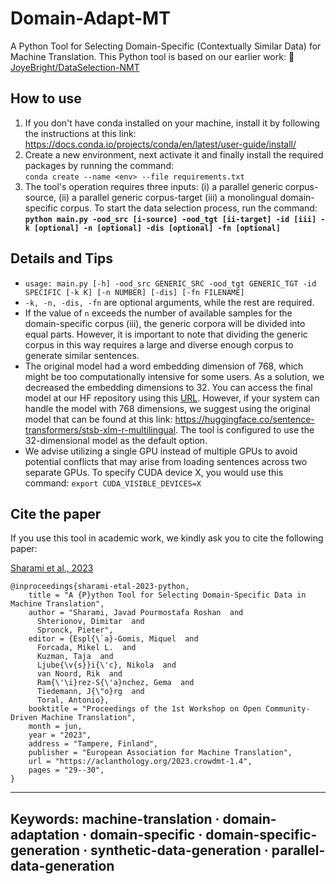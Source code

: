 # Domain-Adapt-MT
A Python Tool for Selecting Domain-Specific (Contextually Similar Data) for Machine Translation.
This Python tool is based on our earlier work:  🔗 [JoyeBright/DataSelection-NMT](https://github.com/JoyeBright/DataSelection-NMT)  

## How to use
1. If you don't have conda installed on your machine, install it by following the instructions at this link: <br> https://docs.conda.io/projects/conda/en/latest/user-guide/install/<br>
2. Create a new environment, next activate it and finally install the required packages by running the command:<br>
`conda create --name <env> --file requirements.txt`<br>
3. The tool's operation requires three inputs: (i) a parallel generic corpus-source, (ii) a parallel generic corpus-target (iii) a monolingual domain-specific corpus. To start the data selection process, run the command: **`python main.py -ood_src [i-source] -ood_tgt [ii-target] -id [iii] -k [optional] -n [optional] -dis [optional] -fn [optional]`**
## Details and Tips
- `usage: main.py [-h] -ood_src GENERIC_SRC -ood_tgt GENERIC_TGT -id SPECIFIC [-k K] [-n NUMBER] [-dis] [-fn FILENAME]`
- `-k, -n, -dis, -fn` are optional arguments, while the rest are required. 
- If the value of `n` exceeds the number of available samples for the domain-specific corpus (iii), the generic corpora will be divided into equal parts. However, it is important to note that dividing the generic corpus in this way requires a large and diverse enough corpus to generate similar sentences.
- The original model had a word embedding dimension of 768, which might be too computationally intensive for some users. As a solution, we decreased the embedding dimensions to 32. You can access the final model at our HF repository using this [URL](https://huggingface.co/joyebright/stsb-xlm-r-multilingual-32dim). However, if your system can handle the model with 768 dimensions, we suggest using the original model that can be found at this link: https://huggingface.co/sentence-transformers/stsb-xlm-r-multilingual. The tool is configured to use the 32-dimensional model as the default option.
- We advise utilizing a single GPU instead of multiple GPUs to avoid potential conflicts that may arise from loading sentences across two separate GPUs. To specify CUDA device X, you would use this command: `export CUDA_VISIBLE_DEVICES=X`
## Cite the paper
If you use this tool in academic work, we kindly ask you to cite the following paper:

[Sharami et al., 2023](https://aclanthology.org/2023.crowdmt-1.4)

```
@inproceedings{sharami-etal-2023-python,
    title = "A {P}ython Tool for Selecting Domain-Specific Data in Machine Translation",
    author = "Sharami, Javad Pourmostafa Roshan  and
      Shterionov, Dimitar  and
      Spronck, Pieter",
    editor = {Espl{\`a}-Gomis, Miquel  and
      Forcada, Mikel L.  and
      Kuzman, Taja  and
      Ljube{\v{s}}i{\'c}, Nikola  and
      van Noord, Rik  and
      Ram{\'\i}rez-S{\'a}nchez, Gema  and
      Tiedemann, J{\"o}rg  and
      Toral, Antonio},
    booktitle = "Proceedings of the 1st Workshop on Open Community-Driven Machine Translation",
    month = jun,
    year = "2023",
    address = "Tampere, Finland",
    publisher = "European Association for Machine Translation",
    url = "https://aclanthology.org/2023.crowdmt-1.4",
    pages = "29--30",
}

```
---
**Keywords**: machine-translation · domain-adaptation · domain-specific · domain-specific-generation · synthetic-data-generation · parallel-data-generation
---

